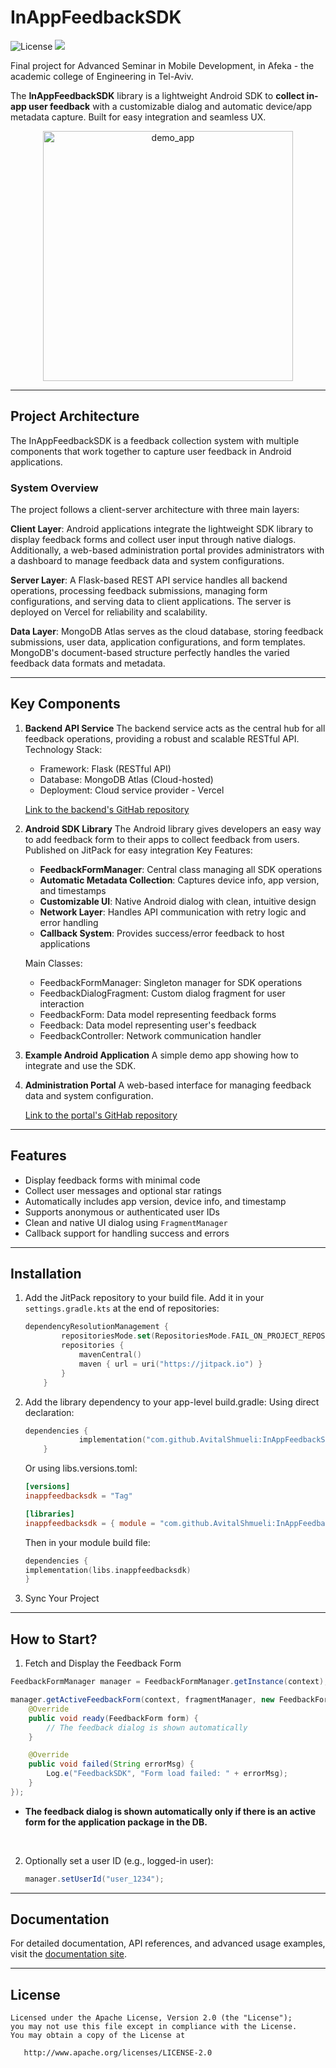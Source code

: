 # InAppFeedbackSDK
![License](https://img.shields.io/badge/license-Apache%202.0-blue.svg)
[![](https://jitpack.io/v/AvitalShmueli/InAppFeedbackSDK.svg)](https://jitpack.io/#AvitalShmueli/InAppFeedbackSDK)

Final project for Advanced Seminar in Mobile Development, in Afeka - the academic college of Engineering in Tel-Aviv.

The **InAppFeedbackSDK** library is a lightweight Android SDK to **collect in-app user feedback** with a customizable dialog and automatic device/app metadata capture. Built for easy integration and seamless UX.

<p align="center">
<img src="https://github.com/user-attachments/assets/9fb928d5-5f69-430a-a662-fd10f9ffb947" alt="demo_app"
style="height:400px;"/>
</p>

---

## Project Architecture
The InAppFeedbackSDK is a feedback collection system with multiple components that work together to capture user feedback in Android applications.
### System Overview
The project follows a client-server architecture with three main layers:

**Client Layer**: Android applications integrate the lightweight SDK library to display feedback forms and collect user input through native dialogs. 
Additionally, a web-based administration portal provides administrators with a dashboard to manage feedback data and system configurations.

**Server Layer**: A Flask-based REST API service handles all backend operations, processing feedback submissions, managing form configurations, and serving data to client applications. The server is deployed on Vercel for reliability and scalability.

**Data Layer**: MongoDB Atlas serves as the cloud database, storing feedback submissions, user data, application configurations, and form templates. MongoDB's document-based structure perfectly handles the varied feedback data formats and metadata.

---

## Key Components

1. **Backend API Service**
   The backend service acts as the central hub for all feedback operations, providing a robust and scalable RESTful API.
   Technology Stack:
   - Framework: Flask (RESTful API)
   - Database: MongoDB Atlas (Cloud-hosted)
   - Deployment: Cloud service provider - Vercel
   
   [Link to the backend's GitHab repository](https://github.com/AvitalShmueli/feedback-backend) 

2. **Android SDK Library**
   The Android library gives developers an easy way to add feedback form to their apps to collect feedback from users.
   Published on JitPack for easy integration 
   Key Features:
   - **FeedbackFormManager**: Central class managing all SDK operations
   - **Automatic Metadata Collection**: Captures device info, app version, and timestamps
   - **Customizable UI**: Native Android dialog with clean, intuitive design
   - **Network Layer**: Handles API communication with retry logic and error handling
   - **Callback System**: Provides success/error feedback to host applications

   Main Classes:
   - FeedbackFormManager: Singleton manager for SDK operations
   - FeedbackDialogFragment: Custom dialog fragment for user interaction
   - FeedbackForm: Data model representing feedback forms
   - Feedback: Data model representing user's feedback
   - FeedbackController: Network communication handler

3. **Example Android Application**
   A simple demo app showing how to integrate and use the SDK.

4. **Administration Portal**
   A web-based interface for managing feedback data and system configuration.

   [Link to the portal's GitHab repository](https://github.com/AvitalShmueli/feedback-portal)

---

## Features

- Display feedback forms with minimal code
- Collect user messages and optional star ratings
- Automatically includes app version, device info, and timestamp
- Supports anonymous or authenticated user IDs
- Clean and native UI dialog using `FragmentManager`
- Callback support for handling success and errors

---

## Installation

1. Add the JitPack repository to your build file. Add it in your `settings.gradle.kts` at the end of repositories:
    ```kotlin
    dependencyResolutionManagement {
            repositoriesMode.set(RepositoriesMode.FAIL_ON_PROJECT_REPOS)
            repositories {
                mavenCentral()
                maven { url = uri("https://jitpack.io") }
            }
        }
    ```

2. Add the library dependency to your app-level build.gradle:
    Using direct declaration:
    ```kotlin
    dependencies {
                implementation("com.github.AvitalShmueli:InAppFeedbackSDK:Tag")
        }
    ```
    
    Or using libs.versions.toml:
    ```toml
    [versions]
    inappfeedbacksdk = "Tag"
    
    [libraries]
    inappfeedbacksdk = { module = "com.github.AvitalShmueli:InAppFeedbackSDK", version.ref = "inappfeedbacksdk" }
    ```
    
    Then in your module build file:
    ```kotlin
    dependencies {
    implementation(libs.inappfeedbacksdk)
    }
    ```

3.  Sync Your Project

---

## How to Start?
1. Fetch and Display the Feedback Form
```java
FeedbackFormManager manager = FeedbackFormManager.getInstance(context);

manager.getActiveFeedbackForm(context, fragmentManager, new FeedbackFormManager.FeedbackFormCallback<FeedbackForm>() {
    @Override
    public void ready(FeedbackForm form) {
        // The feedback dialog is shown automatically
    }

    @Override
    public void failed(String errorMsg) {
        Log.e("FeedbackSDK", "Form load failed: " + errorMsg);
    }
});
```

* **The feedback dialog is shown automatically only if there is an active form for the application package in the DB.**

<br>

2. Optionally set a user ID (e.g., logged-in user):
   ```java
   manager.setUserId("user_1234");
   ```

---

## Documentation
For detailed documentation, API references, and advanced usage examples, visit the [documentation site](https://avitalshmueli.github.io/InAppFeedbackSDK/).

---

## License

    Licensed under the Apache License, Version 2.0 (the "License");
    you may not use this file except in compliance with the License.
    You may obtain a copy of the License at

       http://www.apache.org/licenses/LICENSE-2.0



